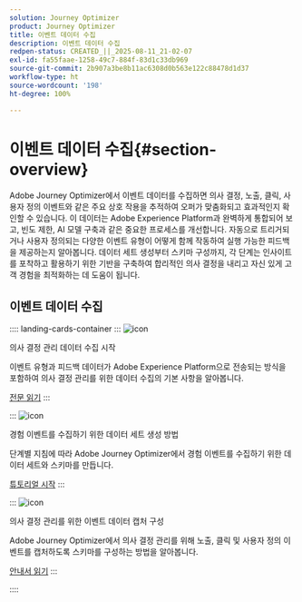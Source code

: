 ```yaml
---
solution: Journey Optimizer
product: Journey Optimizer
title: 이벤트 데이터 수집
description: 이벤트 데이터 수집
redpen-status: CREATED_||_2025-08-11_21-02-07
exl-id: fa55faae-1258-49c7-884f-83d1c33db969
source-git-commit: 2b907a3be8b11ac6308d0b563e122c88478d1d37
workflow-type: ht
source-wordcount: '198'
ht-degree: 100%

---
```


# 이벤트 데이터 수집{#section-overview}

Adobe Journey Optimizer에서 이벤트 데이터를 수집하면 의사 결정, 노출, 클릭, 사용자 정의 이벤트와 같은 주요 상호 작용을 추적하여 오퍼가 맞춤화되고 효과적인지 확인할 수 있습니다. 이 데이터는 Adobe Experience Platform과 완벽하게 통합되어 보고, 빈도 제한, AI 모델 구축과 같은 중요한 프로세스를 개선합니다. 자동으로 트리거되거나 사용자 정의되는 다양한 이벤트 유형이 어떻게 함께 작동하여 실행 가능한 피드백을 제공하는지 알아봅니다. 데이터 세트 생성부터 스키마 구성까지, 각 단계는 인사이트를 포착하고 활용하기 위한 기반을 구축하여 합리적인 의사 결정을 내리고 자신 있게 고객 경험을 최적화하는 데 도움이 됩니다.

## 이벤트 데이터 수집

:::: landing-cards-container
:::
![icon](https://cdn.experienceleague.adobe.com/icons/book.svg)

의사 결정 관리 데이터 수집 시작

이벤트 유형과 피드백 데이터가 Adobe Experience Platform으로 전송되는 방식을 포함하여 의사 결정 관리를 위한 데이터 수집의 기본 사항을 알아봅니다.

[전문 읽기](../using/offers/data-collection/data-collection.md)
:::

:::
![icon](https://cdn.experienceleague.adobe.com/icons/circle-play.svg)

경험 이벤트를 수집하기 위한 데이터 세트 생성 방법

단계별 지침에 따라 Adobe Journey Optimizer에서 경험 이벤트를 수집하기 위한 데이터 세트와 스키마를 만듭니다.

[튜토리얼 시작](../using/offers/data-collection/create-dataset.md)
:::

:::
![icon](https://cdn.experienceleague.adobe.com/icons/gear.svg)

의사 결정 관리를 위한 이벤트 데이터 캡처 구성

Adobe Journey Optimizer에서 의사 결정 관리를 위해 노출, 클릭 및 사용자 정의 이벤트를 캡처하도록 스키마를 구성하는 방법을 알아봅니다.

[안내서 읽기](../using/offers/data-collection/schema-requirement.md)
:::

::::
